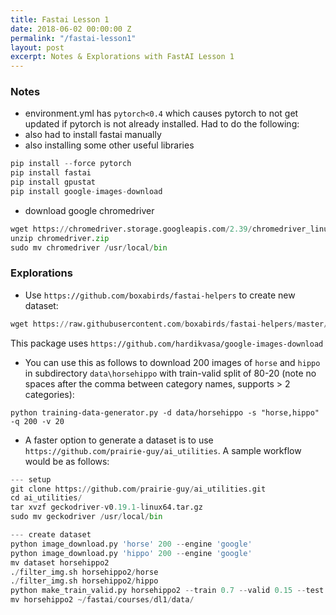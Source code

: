 ```yaml
---
title: Fastai Lesson 1
date: 2018-06-02 00:00:00 Z
permalink: "/fastai-lesson1"
layout: post
excerpt: Notes & Explorations with FastAI Lesson 1
---
```


### Notes
* environment.yml has `pytorch<0.4` which causes pytorch to not get updated if pytorch is not already installed. Had to do the following:
* also had to install fastai manually
* also installing some other useful libraries
```python
pip install --force pytorch
pip install fastai
pip install gpustat
pip install google-images-download
```
* download google chromedriver
```python
wget https://chromedriver.storage.googleapis.com/2.39/chromedriver_linux64.zip
unzip chromedriver.zip
sudo mv chromedriver /usr/local/bin
```

### Explorations
* Use `https://github.com/boxabirds/fastai-helpers` to create new dataset:

```python
wget https://raw.githubusercontent.com/boxabirds/fastai-helpers/master/training-data-generator.py
```
This package uses `https://github.com/hardikvasa/google-images-download`

* You can use this as follows to download 200 images of `horse` and `hippo` in subdirectory `data\horsehippo` with train-valid split of 80-20 (note no spaces after the comma between category names, supports > 2 categories):
 
 `python training-data-generator.py -d data/horsehippo -s "horse,hippo" -q 200 -v 20`

* A faster option to generate a dataset is to use `https://github.com/prairie-guy/ai_utilities`. A sample workflow would be as follows: 
```python
--- setup
git clone https://github.com/prairie-guy/ai_utilities.git
cd ai_utilities/
tar xvzf geckodriver-v0.19.1-linux64.tar.gz
sudo mv geckodriver /usr/local/bin

--- create dataset
python image_download.py 'horse' 200 --engine 'google'
python image_download.py 'hippo' 200 --engine 'google'
mv dataset horsehippo2
./filter_img.sh horsehippo2/horse
./filter_img.sh horsehippo2/hippo
python make_train_valid.py horsehippo2 --train 0.7 --valid 0.15 --test 0.15
mv horsehippo2 ~/fastai/courses/dl1/data/
``` 